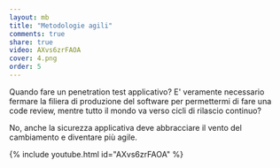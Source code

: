 ```yaml
---
layout: mb
title: "Metodologie agili"
comments: true
share: true
video: AXvs6zrFAOA
cover: 4.png
order: 5
---
```


Quando fare un penetration test applicativo? E' veramente necessario fermare la
filiera di produzione del software per permettermi di fare una code review,
mentre tutto il mondo va verso cicli di rilascio continuo?

No, anche la sicurezza applicativa deve abbracciare il vento del cambiamento e
diventare più agile.

{% include youtube.html id="AXvs6zrFAOA" %}
